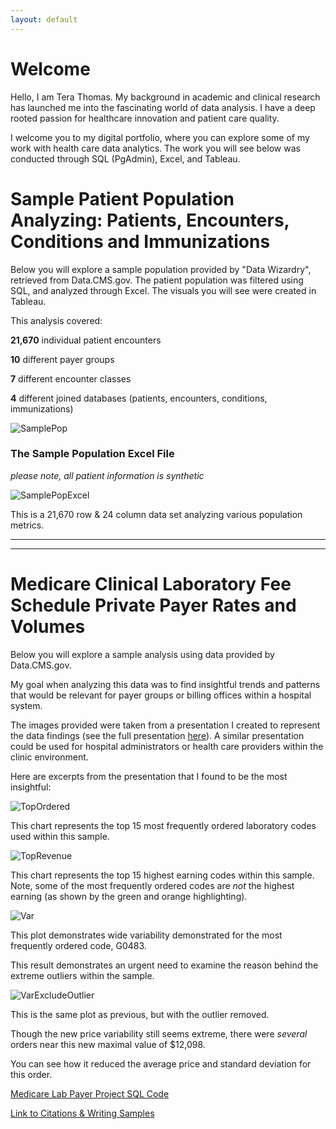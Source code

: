 ```yaml
---
layout: default
---
```

# Welcome

Hello, I am Tera Thomas. My background in academic and clinical research has launched me into the fascinating world of data analysis. I have a deep rooted passion for healthcare innovation and patient care quality. 

I welcome you to my digital portfolio, where you can explore some of my work with health care data analytics. 
The work you will see below was conducted through SQL (PgAdmin), Excel, and Tableau. 

# Sample Patient Population Analyzing: Patients, Encounters, Conditions and Immunizations

Below you will explore a sample population provided by "Data Wizardry", retrieved from Data.CMS.gov.
The patient population was filtered using SQL, and analyzed through Excel. The visuals you will 
see were created in Tableau.

This analysis covered:

**21,670** individual patient encounters

**10** different payer groups

**7** different encounter classes

**4** different joined databases (patients, encounters, conditions, immunizations)

![SamplePop](https://terathomas.github.io/images/SamplePop.jpg)


### The Sample Population Excel File

_please note, all patient information is synthetic_

![SamplePopExcel](https://terathomas.github.io/images/SamplePopExcel.jpg)

This is a 21,670 row & 24 column data set analyzing
various population metrics.

-----------------------
-----------------------

# Medicare Clinical Laboratory Fee Schedule Private Payer Rates and Volumes 

Below you will explore a sample analysis using data provided by Data.CMS.gov.

My goal when analyzing this data was to find insightful trends and patterns
that would be relevant for payer groups or billing offices within a
hospital system. 

The images provided were taken from a presentation I created to represent the 
data findings (see the full presentation [here](https://terathomas.github.io/downloads/MedicareSample.pdf)). A similar presentation could be used for hospital administrators or health care providers within the clinic environment.

Here are excerpts from the presentation that I found to be the most insightful:

![TopOrdered](https://terathomas.github.io/images/TopOrdered.jpg)

This chart represents the top 15 most frequently ordered laboratory codes used within this sample. 

![TopRevenue](https://terathomas.github.io/images/TopRevenue.jpg)

This chart represents the top 15 highest earning codes within this sample.
Note, some of the most frequently ordered codes are *not* the highest earning (as shown by the green and orange highlighting).

![Var](https://terathomas.github.io/images/Var.jpg)
 
 This plot demonstrates wide variability demonstrated for the most
 frequently ordered code, G0483. 

 This result demonstrates an urgent need to examine the reason behind the
 extreme outliers within the sample. 

![VarExcludeOutlier](https://terathomas.github.io/images/VarExcludeOutlier.jpg)

This is the same plot as previous, but with the outlier removed. 

Though the new price variability still seems extreme, there were _several_ orders near this new maximal value of $12,098.

You can see how it reduced the average price and standard deviation for this order. 


[Medicare Lab Payer Project SQL Code](./sqlcode.html)

[Link to Citations & Writing Samples](./citations.html)

